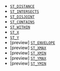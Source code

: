 * [`ST_DISTANCE`](../../esql-functions-operators.md#esql-st_distance)
* [`ST_INTERSECTS`](../../esql-functions-operators.md#esql-st_intersects)
* [`ST_DISJOINT`](../../esql-functions-operators.md#esql-st_disjoint)
* [`ST_CONTAINS`](../../esql-functions-operators.md#esql-st_contains)
* [`ST_WITHIN`](../../esql-functions-operators.md#esql-st_within)
* [`ST_X`](../../esql-functions-operators.md#esql-st_x)
* [`ST_Y`](../../esql-functions-operators.md#esql-st_y)
* [preview] [`ST_ENVELOPE`](../../esql-functions-operators.md#esql-st_envelope)
* [preview] [`ST_XMAX`](../../esql-functions-operators.md#esql-st_xmax)
* [preview] [`ST_XMIN`](../../esql-functions-operators.md#esql-st_xmin)
* [preview] [`ST_YMAX`](../../esql-functions-operators.md#esql-st_ymax)
* [preview] [`ST_YMIN`](../../esql-functions-operators.md#esql-st_ymin)
